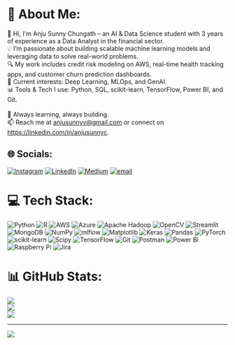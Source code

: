 # 💫 About Me:
👋 Hi, I'm Anju Sunny Chungath – an AI & Data Science student with 3 years of experience as a Data Analyst in the financial sector.<br>💡 I’m passionate about building scalable machine learning models and leveraging data to solve real-world problems.<br>🔍 My work includes credit risk modeling on AWS, real-time health tracking apps, and customer churn prediction dashboards.<br>🧠 Current interests: Deep Learning, MLOps, and GenAI.<br>📊 Tools & Tech I use: Python, SQL, scikit-learn, TensorFlow, Power BI, and Git.<br><br>🚀 Always learning, always building.<br>📫 Reach me at anjusunnyv@gmail.com or connect on https://linkedin.com/in/anjusunnyc.


## 🌐 Socials:
[![Instagram](https://img.shields.io/badge/Instagram-%23E4405F.svg?logo=Instagram&logoColor=white)](https://instagram.com/anjusunnyv) [![LinkedIn](https://img.shields.io/badge/LinkedIn-%230077B5.svg?logo=linkedin&logoColor=white)](https://linkedin.com/in/https://linkedin.com/in/anjusunnyc) [![Medium](https://img.shields.io/badge/Medium-12100E?logo=medium&logoColor=white)](https://medium.com/@Anjusunnyv) [![email](https://img.shields.io/badge/Email-D14836?logo=gmail&logoColor=white)](mailto:anjusunnyv@gmail.com) 

# 💻 Tech Stack:
![Python](https://img.shields.io/badge/python-3670A0?style=for-the-badge&logo=python&logoColor=ffdd54) ![R](https://img.shields.io/badge/r-%23276DC3.svg?style=for-the-badge&logo=r&logoColor=white) ![AWS](https://img.shields.io/badge/AWS-%23FF9900.svg?style=for-the-badge&logo=amazon-aws&logoColor=white) ![Azure](https://img.shields.io/badge/azure-%230072C6.svg?style=for-the-badge&logo=microsoftazure&logoColor=white) ![Apache Hadoop](https://img.shields.io/badge/Apache%20Hadoop-66CCFF?style=for-the-badge&logo=apachehadoop&logoColor=black) ![OpenCV](https://img.shields.io/badge/opencv-%23white.svg?style=for-the-badge&logo=opencv&logoColor=white) ![Streamlit](https://img.shields.io/badge/Streamlit-%23FE4B4B.svg?style=for-the-badge&logo=streamlit&logoColor=white) ![MongoDB](https://img.shields.io/badge/MongoDB-%234ea94b.svg?style=for-the-badge&logo=mongodb&logoColor=white) ![NumPy](https://img.shields.io/badge/numpy-%23013243.svg?style=for-the-badge&logo=numpy&logoColor=white) ![mlflow](https://img.shields.io/badge/mlflow-%23d9ead3.svg?style=for-the-badge&logo=numpy&logoColor=blue) ![Matplotlib](https://img.shields.io/badge/Matplotlib-%23ffffff.svg?style=for-the-badge&logo=Matplotlib&logoColor=black) ![Keras](https://img.shields.io/badge/Keras-%23D00000.svg?style=for-the-badge&logo=Keras&logoColor=white) ![Pandas](https://img.shields.io/badge/pandas-%23150458.svg?style=for-the-badge&logo=pandas&logoColor=white) ![PyTorch](https://img.shields.io/badge/PyTorch-%23EE4C2C.svg?style=for-the-badge&logo=PyTorch&logoColor=white) ![scikit-learn](https://img.shields.io/badge/scikit--learn-%23F7931E.svg?style=for-the-badge&logo=scikit-learn&logoColor=white) ![Scipy](https://img.shields.io/badge/SciPy-%230C55A5.svg?style=for-the-badge&logo=scipy&logoColor=%white) ![TensorFlow](https://img.shields.io/badge/TensorFlow-%23FF6F00.svg?style=for-the-badge&logo=TensorFlow&logoColor=white) ![Git](https://img.shields.io/badge/git-%23F05033.svg?style=for-the-badge&logo=git&logoColor=white) ![Postman](https://img.shields.io/badge/Postman-FF6C37?style=for-the-badge&logo=postman&logoColor=white) ![Power Bi](https://img.shields.io/badge/power_bi-F2C811?style=for-the-badge&logo=powerbi&logoColor=black) ![Raspberry Pi](https://img.shields.io/badge/-Raspberry_Pi-C51A4A?style=for-the-badge&logo=Raspberry-Pi) ![Jira](https://img.shields.io/badge/jira-%230A0FFF.svg?style=for-the-badge&logo=jira&logoColor=white)
# 📊 GitHub Stats:
![](https://github-readme-stats.vercel.app/api?username=anjusunnyc&theme=dark&hide_border=false&include_all_commits=false&count_private=false)<br/>
![](https://nirzak-streak-stats.vercel.app/?user=anjusunnyc&theme=dark&hide_border=false)<br/>
![](https://github-readme-stats.vercel.app/api/top-langs/?username=anjusunnyc&theme=dark&hide_border=false&include_all_commits=false&count_private=false&layout=compact)

---
[![](https://visitcount.itsvg.in/api?id=anjusunnyc&icon=0&color=0)](https://visitcount.itsvg.in)

<!-- Proudly created with GPRM ( https://gprm.itsvg.in ) -->
